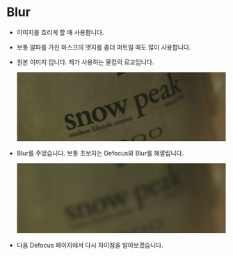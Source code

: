 # Blur

* 이미지를 흐리게 할 때 사용합니다.
* 보통 알파를 가진 마스크의 엣지를 좀더 퍼트릴 때도 많이 사용합니다.
* 원본 이미지 입니다. 제가 사용하는 물컵의 로고입니다. 

  ![](../../.gitbook/assets/blur_test01.jpg)

* Blur를 주었습니다. 보통 초보자는 Defocus와 Blur를 해깔립니다. 

  ![](../../.gitbook/assets/blur_test02.jpg)

* 다음 Defocus 페이지에서 다시 차이점을 알아보겠습니다.

